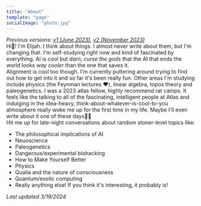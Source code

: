 ```yaml
---
title: "About"
template: "page"
socialImage: "photo.jpg"
---
```

*Previous versions: [v1 (June 2023)](/pages/about-v1/), [v2 (November 2023)](pages/about-v2/)*  
Hi👋! I'm Elijah. I think about things. I almost never write about them, but I'm changing that. I'm self-studying right now and kind of fascinated by everything. AI is cool but *darn, curse the gods* that the AI that ends the world looks *way cooler* than the one that saves it.  
Alignment is cool too though. I'm currently puttering around trying to find out how to get into it and so far it's been really fun. Other areas I'm studying include physics (the Feynman lectures ❤️), linear algebra, topos theory and paleogenetics.
I was a 2023 atlas fellow, highly recommend rat camps. It feels like the talking to all of the fascinating, intelligent people at Atlas and indulging in the idea-heavy, think-about-whatever-is-cool-to-you atmosphere really woke me up for the first time in my life. Maybe I'll even write about it one of these days🤷‍♂️  
Hit me up for late-night conversations about random stoner-level topics like:
- The philosophical implications of AI
- Neuoscience
- Paleogenetics
- Dangerous/experimental biohacking
- How to Make Yourself Better
- Physics
- Qualia and the nature of consciousness
- Quantum/exotic computing
- Really anything else! If you think it's interesting, it probably is!

*Last updated 3/19/2024*
